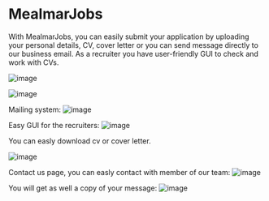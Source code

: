 # MealmarJobs

With MealmarJobs, you can easily submit your application by uploading your personal details, CV, cover letter or you can send message directly to our business email. 
As a recruiter you have user-friendly GUI to check and work with CVs.  

![image](https://user-images.githubusercontent.com/110817419/230411885-1f61be38-41c5-435b-bd16-10a7f78c5953.png)



![image](https://user-images.githubusercontent.com/110817419/230412416-643bb251-e911-47ee-bf0a-807ea53138c4.png)

Mailing system:
![image](https://user-images.githubusercontent.com/110817419/230413618-ac392170-3da3-45d0-8848-dba6f5237fcd.png)

Easy GUI for the recruiters:
![image](https://user-images.githubusercontent.com/110817419/230412742-45611b77-b799-40cb-83dd-305b8aab4dc0.png)

You can easly download cv or cover letter.

![image](https://user-images.githubusercontent.com/110817419/230412971-8a92e95d-e1b8-4a53-b7e2-cebc2096729b.png)

Contact us page, you can easly contact with member of our team:
![image](https://user-images.githubusercontent.com/110817419/230785234-d7febcfc-048d-493c-ad6a-f9b5d5d95742.png)

You will get as well a copy of your message:
![image](https://user-images.githubusercontent.com/110817419/230414665-3f602a3f-ee7c-4541-a3d3-80f320a8376a.png)


